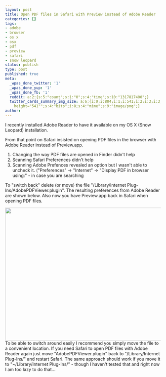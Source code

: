 ```yaml
---
layout: post
title: Open PDF files in Safari with Preview instead of Adobe Reader
categories: []
tags:
- adobe
- browser
- os x
- osx
- pdf
- preview
- safari
- snow leopard
status: publish
type: post
published: true
meta:
  _wpas_done_twitter: '1'
  _wpas_done_yup: '1'
  _wpas_done_fb: '1'
  reddit: a:2:{s:5:"count";s:1:"0";s:4:"time";s:10:"1317817400";}
  twitter_cards_summary_img_size: a:6:{i:0;i:804;i:1;i:541;i:2;i:3;i:3;s:24:"width="804"
    height="541"";s:4:"bits";i:8;s:4:"mime";s:9:"image/png";}
author: 
---
```

<p>I recently installed Adobe Reader to have it available on my OS X (Snow Leopard) installation.</p>
<p>From that point on Safari insisted on opening PDF files in the browser with Adobe Reader instead of Preview.app.</p>
<ol>
<li>Changing the way PDF files are opened in Finder didn't help</li>
<li>Scanning Safari Preferences didn't help</li>
<li>Scanning Adobe Prefences revealed an option but I wasn't able to uncheck it. ("Preferences" -> "Internet" -> "Display PDF in browser using:" - in case you are searching</li>
</ol>
<p>To "switch back" delete (or move) the file "/Library/Internet Plug-Ins/AdobePDFViewer.plugin". The resulting preferences from Adobe Reader are shown below. Also now you have Preview.app back in Safari when opening PDF files.</p>
<p><a href="http://serverhorror.files.wordpress.com/2011/01/adobereaderprefs.png"><img class="aligncenter size-full wp-image-910" title="AdobeReaderPrefs" src="http://serverhorror.files.wordpress.com/2011/01/adobereaderprefs.png" alt="" width="640" height="430" /></a>To be able to switch around easily I recommend you simply move the file to a convenient location. If you need Safari to open PDF files with Adobe Reader again just move "AdobePDFViewer.plugin" back to "/Library/Internet Plug-Ins/" and restart Safari. The same approach should work if you move it to "~/Library/Internet Plug-Ins/" - though I haven't tested that and right now I am too lazy to do that...</p>
